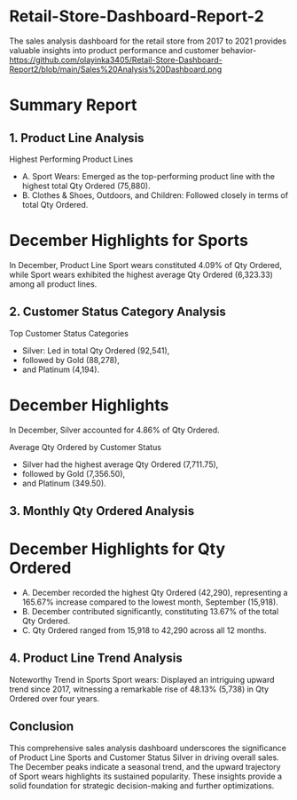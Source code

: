 # Retail-Store-Dashboard-Report-2
The sales analysis dashboard for the retail store from 2017 to 2021 provides valuable insights into product performance and customer behavior- https://github.com/olayinka3405/Retail-Store-Dashboard-Report2/blob/main/Sales%20Analysis%20Dashboard.png

# Summary Report
## 1. Product Line Analysis
Highest Performing Product Lines

- A. Sport Wears: Emerged as the top-performing product line with the highest total Qty Ordered (75,880).
- B. Clothes & Shoes, Outdoors, and Children: Followed closely in terms of total Qty Ordered.

# December Highlights for Sports
In December, Product Line Sport wears constituted 4.09% of Qty Ordered, while Sport wears exhibited the highest average Qty Ordered (6,323.33) among all product lines.

## 2. Customer Status Category Analysis
Top Customer Status Categories
- Silver: Led in total Qty Ordered (92,541),
- followed by Gold (88,278),
- and Platinum (4,194).

# December Highlights
In December, Silver accounted for 4.86% of Qty Ordered.

Average Qty Ordered by Customer Status
- Silver had the highest average Qty Ordered (7,711.75),
- followed by Gold (7,356.50),
- and Platinum (349.50).

## 3. Monthly Qty Ordered Analysis
# December Highlights for Qty Ordered
- A. December recorded the highest Qty Ordered (42,290), representing a 165.67% increase compared to the lowest month, September (15,918).
- B. December contributed significantly, constituting 13.67% of the total Qty Ordered.
- C. Qty Ordered ranged from 15,918 to 42,290 across all 12 months.

## 4. Product Line Trend Analysis
Noteworthy Trend in Sports
Sport wears: Displayed an intriguing upward trend since 2017, witnessing a remarkable rise of 48.13% (5,738) in Qty Ordered over four years.

## Conclusion
This comprehensive sales analysis dashboard underscores the significance of Product Line Sports and Customer Status Silver in driving overall sales. The December peaks indicate a seasonal trend, and the upward trajectory of Sport wears highlights its sustained popularity. These insights provide a solid foundation for strategic decision-making and further optimizations.
